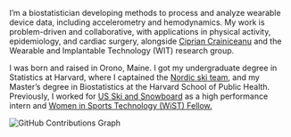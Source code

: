 I’m a biostatistician developing methods to process and analyze wearable device data, including accelerometry and hemodynamics. My work is problem-driven and collaborative, with applications in physical activity, epidemiology, and cardiac surgery, alongside <a href="http://www.ciprianstats.org/">Ciprian Crainiceanu</a> and the Wearable and Implantable Technology (WIT) research group.
<p>I was born and raised in Orono, Maine. I got my undergraduate degree in Statistics at 
Harvard, where I captained the <a href="https://gocrimson.com/sports/alpine-skiing/roster/lily-koffman/8198">Nordic ski team</a>, and my Master’s degree in Biostatistics at the Harvard School of Public Health. Previously, I worked for <a href="https://usskiandsnowboard.org/">US Ski and Snowboard</a> as a high performance intern and <a href="https://www.womeninsportstech.org/fellowship-alumni">Women in Sports Technology (WiST) Fellow.</a></p>



<div class="styled-hr">
  <a href="https://github.com/lilykoff" target="_blank" aria-label="GitHub Profile">
    <i data-feather="github"></i>
  </a>
</div>



<div class="contribution-card">
  <div class="contribution-graph">
    <img src="https://ghchart.rshah.org/lilykoff" alt="GitHub Contributions Graph">
  </div>
</div>